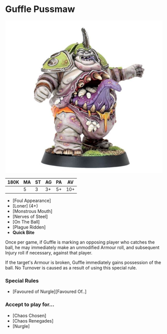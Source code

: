 # Guffle Pussmaw

![](../media/starplayers/BBGuffle.jpg)

| 180K  | MA | ST | AG | PA | AV |
| --- | --- | --- | --- | --- | --- |
|      | 5   | 3   | 3+  | 5+  | 10+ |

* [Foul Appearance]
* [Loner] (4+)
* [Monstrous Mouth]
* [Nerves of Steel]
* [On The Ball]
* [Plague Ridden]
* **Quick Bite**

Once per game, if Guffle is marking an opposing player who catches the ball, he may immediately make an unmodified Armour roll, and subsequent Injury roll if necessary, against that player.

If the target's Armour is broken, Guffle immediately gains possession of the ball. No Turnover is caused as a result of using this special rule.

### Special Rules

* [Favoured of Nurgle][Favoured Of..]

### Accept to play for...

* [Chaos Chosen]
* [Chaos Renegades]
* [Nurgle]
